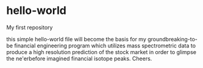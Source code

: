 # hello-world
My first repository

this simple hello-world file will become the basis for my groundbreaking-to-be financial engineering program which utilizes mass spectrometric data to produce a high resolution prediction of the stock market in order to glimpse the ne'erbefore imagined financial isotope peaks. Cheers.
